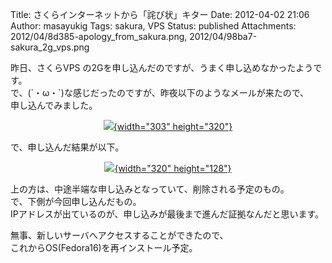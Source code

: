 Title: さくらインターネットから「詫び状」キター
Date: 2012-04-02 21:06
Author: masayukig
Tags: sakura, VPS
Status: published
Attachments: 2012/04/8d385-apology_from_sakura.png, 2012/04/98ba7-sakura_2g_vps.png

<div>

昨日、さくらVPS
の2Gを申し込んだのですが、うまく申し込めなかったようです。  
で、(´・ω・\`)な感じだったのですが、昨夜以下のようなメールが来たので、  
申し込んでみました。
<div class="separator" style="clear:both;text-align:center;">

[![](https://masayukig.files.wordpress.com/2012/04/8d385-apology_from_sakura.png?w=285){width="303"
height="320"}](https://masayukig.files.wordpress.com/2012/04/8d385-apology_from_sakura.png)

</div>

<div class="separator" style="clear:both;text-align:left;">

</div>

<div class="separator" style="clear:both;text-align:left;">

で、申し込んだ結果が以下。

</div>

<div class="separator" style="clear:both;text-align:center;">

[![](https://masayukig.files.wordpress.com/2012/04/98ba7-sakura_2g_vps.png?w=300){width="320"
height="128"}](https://masayukig.files.wordpress.com/2012/04/98ba7-sakura_2g_vps.png)

</div>

上の方は、中途半端な申し込みとなっていて、削除される予定のもの。  
で、下側が今回申し込んだもの。  
IPアドレスが出ているのが、申し込みが最後まで進んだ証拠なんだと思います。

無事、新しいサーバへアクセスすることができたので、  
これからOS(Fedora16)を再インストール予定。

</div>
